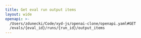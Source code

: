 ```yaml
---
title: Get eval run output items
layout: wide
openapi: >-
  /Users/zdunecki/Code/xyd-js/openai-clone/openapi.yaml#GET
  /evals/{eval_id}/runs/{run_id}/output_items
---
```


